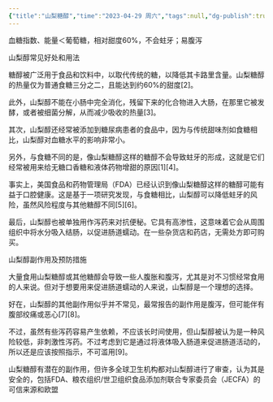 ```yaml
---
{"title":"山梨糖醇","time":"2023-04-29 周六","tags":null,"dg-publish":true,"permalink":"/300 评价/Z 配料详解/山梨糖醇/","dgPassFrontmatter":true,"created":"2024-01-25T18:45:04.000+08:00","updated":"2024-01-25T18:45:04.000+08:00"}
---
```



血糖指数、能量＜葡萄糖，相对甜度60%，不会蛀牙；易腹泻

山梨醇常见好处和用法

糖醇被广泛用于食品和饮料中，以取代传统的糖，以降低其卡路里含量。山梨糖醇的热量仅为普通食糖三分之二，且能达到约60%的甜度[2]。

此外，山梨醇不能在小肠中完全消化，残留下来的化合物进入大肠，在那里它被发酵，或者被细菌分解，从而减少吸收的热量[3]。

其次，山梨醇还经常被添加到糖尿病患者的食品中，因为与传统甜味剂如食糖相比，山梨醇对血糖水平的影响非常小。

另外，与食糖不同的是，像山梨糖醇这样的糖醇不会导致蛀牙的形成，这就是它们经常被用来给无糖口香糖和液体药物增甜的原因[1][4]。

事实上，美国食品和药物管理局（FDA）已经认识到像山梨糖醇这样的糖醇可能有益于口腔健康。这是基于一项研究发现，与食糖相比，山梨醇可以降低蛀牙的风险，虽然风险程度与其他糖醇不同[5][6]。

最后，山梨醇也被单独用作泻药来对抗便秘。它具有高渗性，这意味着它会从周围组织中将水分吸入结肠，以促进肠道蠕动。在一些杂货店和药店，无需处方即可购买。

山梨醇副作用及预防措施

大量食用山梨糖醇或其他糖醇会导致一些人腹胀和腹泻，尤其是对不习惯经常食用的人来说。但对于想要用来促进肠道蠕动的人来说，山梨醇是一个理想的选择。

好在，山梨醇的其他副作用似乎并不常见，最常报告的副作用是腹泻，但可能伴有腹部绞痛或恶心[7][8]。

不过，虽然有些泻药容易产生依赖，不应该长时间使用，但山梨醇被认为是一种风险较低，非刺激性泻药。不过考虑到它是通过将液体吸入肠道来促进肠道活动的，所以还是应该按照指示，不可滥用[9]。

山梨糖醇有潜在的副作用，但许多全球卫生机构都对山梨醇进行了审查，认为其是安全的，包括FDA、粮农组织/世卫组织食品添加剂联合专家委员会（JECFA）的可信来源和欧盟
